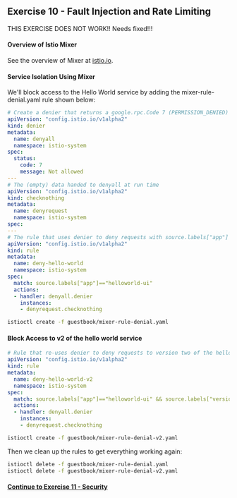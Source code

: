 ## Exercise 10 - Fault Injection and Rate Limiting

THIS EXERCISE DOES NOT WORK!! Needs fixed!!!

#### Overview of Istio Mixer

See the overview of Mixer at [istio.io](https://istio.io/docs/concepts/policy-and-control/mixer.html).

#### Service Isolation Using Mixer

We'll block access to the Hello World service by adding the mixer-rule-denial.yaml rule shown below:

```yaml
# Create a denier that returns a google.rpc.Code 7 (PERMISSION_DENIED)
apiVersion: "config.istio.io/v1alpha2"
kind: denier
metadata:
  name: denyall
  namespace: istio-system
spec:
  status:
    code: 7
    message: Not allowed
---
# The (empty) data handed to denyall at run time
apiVersion: "config.istio.io/v1alpha2"
kind: checknothing
metadata:
  name: denyrequest
  namespace: istio-system
spec:
---
# The rule that uses denier to deny requests with source.labels["app"] == "helloworld-ui"
apiVersion: "config.istio.io/v1alpha2"
kind: rule
metadata:
  name: deny-hello-world
  namespace: istio-system
spec:
  match: source.labels["app"]=="helloworld-ui"
  actions:
  - handler: denyall.denier
    instances:
    - denyrequest.checknothing
```

```sh
istioctl create -f guestbook/mixer-rule-denial.yaml
```

#### Block Access to v2 of the hello world service

```yaml
# Rule that re-uses denier to deny requests to version two of the hello world UI
apiVersion: "config.istio.io/v1alpha2"
kind: rule
metadata:
  name: deny-hello-world-v2
  namespace: istio-system
spec:
  match: source.labels["app"]=="helloworld-ui" && source.labels["version"] == "v2"
  actions:
  - handler: denyall.denier
    instances:
    - denyrequest.checknothing
```

```sh
istioctl create -f guestbook/mixer-rule-denial-v2.yaml
```

Then we clean up the rules to get everything working again:

```sh
istioctl delete -f guestbook/mixer-rule-denial.yaml
istioctl delete -f guestbook/mixer-rule-denial-v2.yaml
```

#### [Continue to Exercise 11 - Security](../exercise-11/README.md)

